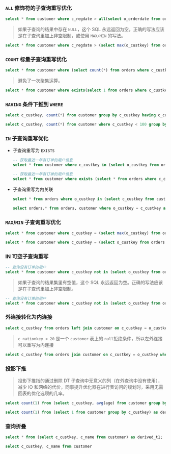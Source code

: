### `ALL` 修饰符的子查询重写优化

```sql
select * from customer where c_regdate > all(select o_orderdate from orders)
```

> 如果子查询的结果中存在 `NULL`，这个 SQL 永远返回为空。正确的写法应该是在子查询里加上非空限制，或使用 `MAX/MIN` 的写法。

```sql
select * from customer where c_regdate > (select max(o_custkey) from orders)
```

### `COUNT` 标量子查询重写优化

```sql
select * from customer where (select count(*) from orders where c_custkey=o_custkey) > 0
```

> 避免了一次聚集运算。

```sql
select * from customer where exists(select 1 from orders where c_custkey=o_custkey)
```

### `HAVING` 条件下推到 `WHERE`

```sql
select c_custkey, count(*) from customer group by c_custkey having c_custkey < 100
```

```sql
select c_custkey, count(*) from customer where c_custkey < 100 group by c_custkey
```

### `IN` 子查询重写优化

-   子查询重写为 `EXISTS`

    ```sql
    -- 获取最近一年有订单的用户信息
    select * from customer where c_custkey in (select o_custkey from orders where o_orderdate >= current_date - interval 1 year)
    ```

    ```sql
    -- 获取最近一年有订单的用户信息
    select * from customer where exists (select * from orders where c_custkey = o_custkey and o_orderdate >= current_date - interval 1 year)
    ```

-   子查询重写为内关联

    ```sql
    select * from orders where o_custkey in (select c_custkey from customer where c_phone like '139%')
    ```

    ```sql
    select orders.* from orders, customer where o_custkey = c_custkey and c_phone like '139%'
    ```

### `MAX`/`MIN` 子查询重写优化

```sql
select * from customer where c_custkey = (select max(o_custkey) from orders)
```

```sql
select * from customer where c_custkey = (select o_custkey from orders order by o_custkey desc null last limit 1)
```

### IN 可空子查询重写

```sql
-- 查询没有订单的用户
select * from customer where c_custkey not in (select o_custkey from orders)
```

> 如果子查询的结果集里有空值，这个 SQL 永远返回为空。正确的写法应该是在子查询里加上非空限制。

```sql
-- 查询没有订单的用户
select * from customer where c_custkey not in (select o_custkey from orders where o_custkey is not null)
```

### 外连接转化为内连接

```sql
select c_custkey from orders left join customer on c_custkey = o_custkey where c_nationkey < 20
```

> `c_nationkey < 20` 是一个 `customer` 表上的 `null`拒绝条件，所以左外连接可以重写为内连接

```sql
select c_custkey from orders join customer on c_custkey = o_custkey where c_nationkey < 20
```

### 投影下推

> 投影下推指的通过删除 DT 子查询中无意义的列（在外查询中没有使用），减少 IO 和网络的代价，同事提升优化器在进行表访问的规划时，采用无需回表的优化选项的几率。

```sql
select count(1) from (select c_custkey, avg(age) from customer group by c_custkey) as derived_t1;
```

```sql
select count(1) from (select 1 from customer group by c_custkey) as derived_t1;
```

### 查询折叠

```sql
select * from (select c_custkey, c_name from customer) as derived_t1;
```

```sql
select c_custkey, c_name from customer
```

